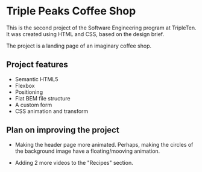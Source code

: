 # Triple Peaks Coffee Shop

This is the second project of the Software Engineering program at TripleTen. It was created using HTML and CSS, based on the design brief.

The project is a landing page of an imaginary coffee shop.

## Project features

- Semantic HTML5
- Flexbox
- Positioning
- Flat BEM file structure
- A custom form
- CSS animation and transform

## Plan on improving the project

- Making the header page more animated. Perhaps, making the circles of the background image have a floating/mooving animation.

- Adding 2 more videos to the "Recipes" section.
